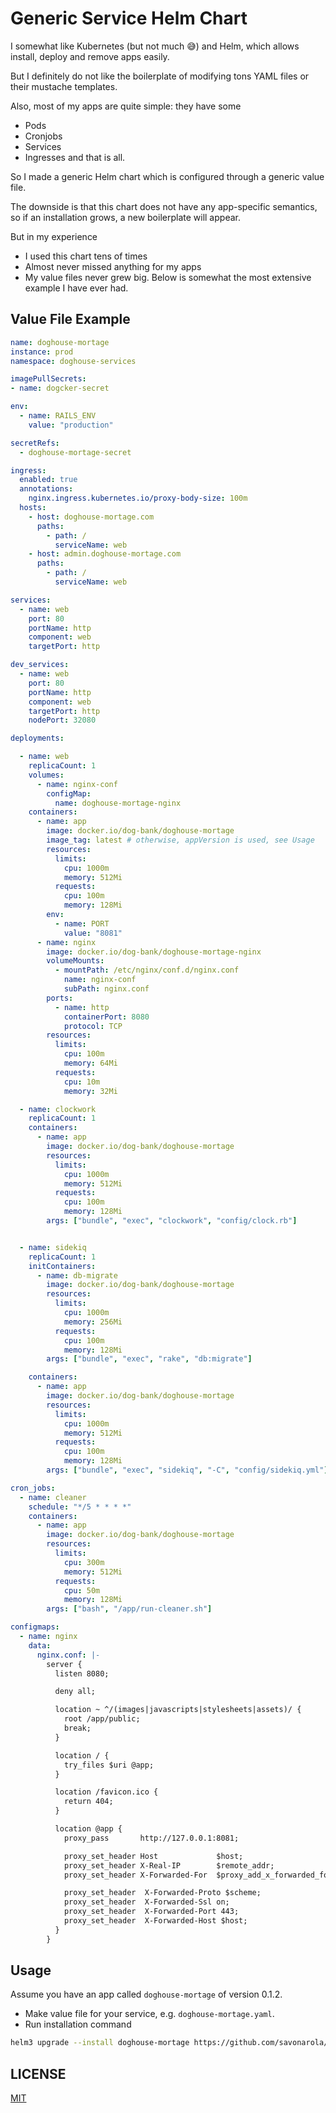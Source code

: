 # Generic Service Helm Chart

I somewhat like Kubernetes (but not much 😅) and Helm, which allows
install, deploy and remove apps easily.

But I definitely do not like the boilerplate of modifying tons YAML files or
their mustache templates.

Also, most of my apps are quite simple: they have some
* Pods
* Cronjobs
* Services
* Ingresses
and that is all.

So I made a generic Helm chart which is configured through a generic value file.

The downside is that this chart does not have any app-specific semantics, so
if an installation grows, a new boilerplate will appear.

But in my experience
* I used this chart tens of times
* Almost never missed anything for my apps
* My value files never grew big. Below is somewhat the most extensive example I have ever had.

## Value File Example

```yaml
name: doghouse-mortage
instance: prod
namespace: doghouse-services

imagePullSecrets:
- name: dogcker-secret

env:
  - name: RAILS_ENV
    value: "production"

secretRefs:
  - doghouse-mortage-secret

ingress:
  enabled: true
  annotations:
    nginx.ingress.kubernetes.io/proxy-body-size: 100m
  hosts:
    - host: doghouse-mortage.com
      paths:
        - path: /
          serviceName: web
    - host: admin.doghouse-mortage.com
      paths:
        - path: /
          serviceName: web

services:
  - name: web
    port: 80
    portName: http
    component: web
    targetPort: http

dev_services:
  - name: web
    port: 80
    portName: http
    component: web
    targetPort: http
    nodePort: 32080

deployments:

  - name: web
    replicaCount: 1
    volumes:
      - name: nginx-conf
        configMap:
          name: doghouse-mortage-nginx
    containers:
      - name: app
        image: docker.io/dog-bank/doghouse-mortage
        image_tag: latest # otherwise, appVersion is used, see Usage
        resources:
          limits:
            cpu: 1000m
            memory: 512Mi
          requests:
            cpu: 100m
            memory: 128Mi
        env:
          - name: PORT
            value: "8081"
      - name: nginx
        image: docker.io/dog-bank/doghouse-mortage-nginx
        volumeMounts:
          - mountPath: /etc/nginx/conf.d/nginx.conf
            name: nginx-conf
            subPath: nginx.conf
        ports:
          - name: http
            containerPort: 8080
            protocol: TCP
        resources:
          limits:
            cpu: 100m
            memory: 64Mi
          requests:
            cpu: 10m
            memory: 32Mi

  - name: clockwork
    replicaCount: 1
    containers:
      - name: app
        image: docker.io/dog-bank/doghouse-mortage
        resources:
          limits:
            cpu: 1000m
            memory: 512Mi
          requests:
            cpu: 100m
            memory: 128Mi
        args: ["bundle", "exec", "clockwork", "config/clock.rb"]


  - name: sidekiq
    replicaCount: 1
    initContainers:
      - name: db-migrate
        image: docker.io/dog-bank/doghouse-mortage
        resources:
          limits:
            cpu: 1000m
            memory: 256Mi
          requests:
            cpu: 100m
            memory: 128Mi
        args: ["bundle", "exec", "rake", "db:migrate"]

    containers:
      - name: app
        image: docker.io/dog-bank/doghouse-mortage
        resources:
          limits:
            cpu: 1000m
            memory: 512Mi
          requests:
            cpu: 100m
            memory: 128Mi
        args: ["bundle", "exec", "sidekiq", "-C", "config/sidekiq.yml"]

cron_jobs:
  - name: cleaner
    schedule: "*/5 * * * *"
    containers:
      - name: app
        image: docker.io/dog-bank/doghouse-mortage
        resources:
          limits:
            cpu: 300m
            memory: 512Mi
          requests:
            cpu: 50m
            memory: 128Mi
        args: ["bash", "/app/run-cleaner.sh"]

configmaps:
  - name: nginx
    data:
      nginx.conf: |-
        server {
          listen 8080;

          deny all;

          location ~ ^/(images|javascripts|stylesheets|assets)/ {
            root /app/public;
            break;
          }

          location / {
            try_files $uri @app;
          }

          location /favicon.ico {
            return 404;
          }

          location @app {
            proxy_pass       http://127.0.0.1:8081;

            proxy_set_header Host             $host;
            proxy_set_header X-Real-IP        $remote_addr;
            proxy_set_header X-Forwarded-For  $proxy_add_x_forwarded_for;

            proxy_set_header  X-Forwarded-Proto $scheme;
            proxy_set_header  X-Forwarded-Ssl on;
            proxy_set_header  X-Forwarded-Port 443;
            proxy_set_header  X-Forwarded-Host $host;
          }
        }

```

## Usage

Assume you have an app called `doghouse-mortage` of version 0.1.2.

* Make value file for your service, e.g. `doghouse-mortage.yaml`.
* Run installation command
```bash
helm3 upgrade --install doghouse-mortage https://github.com/savonarola/generic-service/archive/refs/tags/v0.0.1.tar.gz --set appVersion=0.1.2 -f doghouse-mortage.yaml
```

## LICENSE

[MIT](LICENSE)
